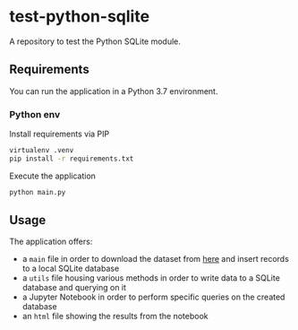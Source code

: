 # test-python-sqlite
A repository to test the Python SQLite module.

## Requirements

You can run the application in a Python 3.7 environment.

### Python env

Install requirements via PIP

```bash
virtualenv .venv
pip install -r requirements.txt
```

Execute the application

```bash
python main.py
```

## Usage

The application offers:
- a `main` file in order to download the dataset from [here](https://catalog.data.gov/dataset/air-quality-measures-on-the-national-environmental-health-tracking-network) and insert records to a local SQLite database
- a `utils` file housing various methods in order to write data to a SQLite database and querying on it
- a Jupyter Notebook in order to perform specific queries on the created database
- an `html` file showing the results from the notebook
